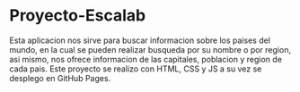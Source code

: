 # Proyecto-Escalab
Esta aplicacion nos sirve para buscar informacion sobre los paises del mundo, en la cual se pueden realizar busqueda por su nombre o por region, asi mismo,
nos ofrece informacion de las capitales, poblacion y region de cada pais.
Este proyecto se realizo con HTML, CSS y JS a su vez se desplego en GitHub Pages.
